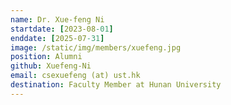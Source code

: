 ```yaml
---
name: Dr. Xue-feng Ni
startdate: [2023-08-01]
enddate: [2025-07-31]
image: /static/img/members/xuefeng.jpg
position: Alumni
github: Xuefeng-Ni
email: csexuefeng (at) ust.hk
destination: Faculty Member at Hunan University
---
```

